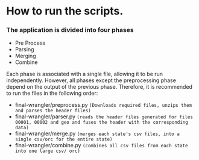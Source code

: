 # How to run the scripts.

### The application is divided into four phases
- Pre Process
- Parsing
- Merging
- Combine

Each phase is associated with a single file, allowing it to be run independently. However, all phases except the preprocessing phase depend on the output of the previous phase. Therefore, it is recommended to run the files in the following order:

- final-wrangler/preprocess.py `(Downloads required files, unzips them and parses the header files)`
- final-wrangler/parser.py `(reads the header files generated for files 00001, 00002 and geo and fuses the header with the corresponding data)`
- final-wrangler/merge.py `(merges each state's csv files, into a single csv/orc for the entire state)`
- final-wrangler/combine.py `(combines all csv files from each state into one large csv/ orc)`
